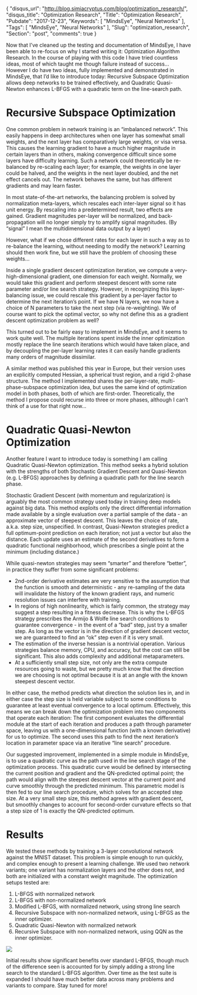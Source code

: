 {
  "disqus_url": "http://blog.simiacryptus.com/blog/optimization_research/",
  "disqus_title": "Optimization Research",
  "Title": "Optimization Research",
  "Pubdate": "2017-12-23",
  "Keywords": [
    "MindsEye",
    "Neural Networks"
  ],
  "Tags": [
    "MindsEye",
    "Neural Networks"
  ],
  "Slug": "optimization_research",
  "Section": "post",
  "comments": true
}

Now that I’ve cleaned up the testing and documentation of MindsEye, I have been able to re-focus on why I started writing it: Optimization Algorithm Research. In the course of playing with this code I have tried countless ideas, most of which taught me though failure instead of success... However I do have two ideas, fully implemented and demonstrated in MindsEye, that I’d like to introduce today: Recursive Subspace Optimization allows deep networks to be trained effectively, and Quadratic Quasi-Newton enhances L-BFGS with a quadratic term on the line-search path.

# Recursive Subspace Optimization

One common problem in network training is an “imbalanced network”. This easily happens in deep architectures when one layer has somewhat small weights, and the next layer has comparatively large weights, or visa versa. This causes the learning gradient to have a much higher magnitude in certain layers than in others, making convergence difficult since some layers have difficulty learning. Such a network could theoretically be re-balanced by re-scaling each layer; for example, the weights in one layer could be halved, and the weights in the next layer doubled, and the net effect cancels out. The network behaves the same, but has different gradients and may learn faster.

In most state-of-the-art networks, the balancing problem is solved by normalization meta-layers, which rescales each inter-layer signal so it has unit energy. By rescaling into a predetermined result, two effects are gained. Gradient magnitudes per-layer will be normalized, and back-propagation will no longer simply try to amplify signal magnitudes. (By “signal” I mean the multidimensional data output by a layer)

However, what if we chose different rates for each layer in such a way as to re-balance the learning, without needing to modify the network? Learning should then work fine, but we still have the problem of choosing these weights...

Inside a single gradient descent optimization iteration, we compute a very-high-dimensional gradient, one dimension for each weight. Normally, we would take this gradient and perform steepest descent with some rate parameter and/or line search strategy. However, in recognizing this layer-balancing issue, we could rescale this gradient by a per-layer factor to determine the next iteration’s  point. If we have N layers, we now have a choice of N parameters to take the next step (via re-weighting). We of course want to pick the optimal vector, so why not define this as a gradient descent optimization problem as well?

This turned out to be fairly easy to implement in MindsEye, and it seems to work quite well. The multiple iterations spent inside the inner optimization mostly replace the line search iterations which would have taken place, and by decoupling the per-layer learning rates it can easily handle gradients many orders of magnitude dissimilar.

A similar method was published this year in Europe, but their version uses an explicitly computed Hessian, a spherical trust region, and a rigid 2-phase structure. The method I implemented shares the per-layer-rate, multi-phase-subspace optimization idea, but uses the same kind of optimization model in both phases, both of which are first-order. Theoretically, the method I propose could recurse into three or more phases, although I can’t think of a use for that right now...

# Quadratic Quasi-Newton Optimization

Another feature I want to introduce today is something I am calling Quadratic Quasi-Newton optimization. This method seeks a hybrid solution with the strengths of both Stochastic Gradient Descent and Quasi-Newton (e.g. L-BFGS) approaches by defining a quadratic path for the line search phase.

Stochastic Gradient Descent (with momentum and regularization) is arguably the most common strategy used today in training deep models against big data. This method exploits only the direct differential information made available by a single evaluation over a partial sample of the data - an approximate vector of steepest descent. This leaves the choice of rate, a.k.a. step size, unspecified. In contrast, Quasi-Newton strategies predict a full optimum-point prediction on each iteration; not just a vector but also the distance. Each update uses an estimate of the second derivatives to form a quadratic functional neighborhood, which prescribes a single point at the minimum (including distance.)

While quasi-newton strategies may seem “smarter” and therefore “better”, in practice they suffer from some significant problems:

* 2nd-order derivative estimates are very sensitive to the assumption that the function is smooth and deterministic - any re-sampling of the data will invalidate the history of the known gradient rays, and numeric resolution issues can interfere with training.
* In regions of high nonlinearity, which is fairly common, the strategy may suggest a step resulting in a fitness decrease. This is why the L-BFGS strategy prescribes the Armijo &amp; Wolfe line search conditions to guarantee convergence - in the event of a “bad” step, just try a smaller step. As long as the vector is in the direction of gradient descent vector, we are guaranteed to find an “ok” step even if it is very small.
* The estimation of the inverse hessian is a nontrivial operation. Various strategies balance memory, CPU, and accuracy, but the cost can still be significant. This also adds complexity and additional metaparameters.
* At a sufficiently small step size, not only are the extra compute resources going to waste, but we pretty much know that the direction we are choosing is not optimal because it is at an angle with the known steepest descent vector.

In either case, the method predicts what direction the solution lies in, and in either case the step size is held variable subject to some conditions to guarantee at least eventual convergence to a local optimum. Effectively, this means we can break down the optimization problem into two components that operate each iteration: The first component evaluates the differential module at the start of each iteration and produces a path through parameter space, leaving us with a one-dimensional function (with a known derivative) for us to optimize. The second uses this path to find the next iteration’s location in parameter space via an iterative “line search” procedure.

Our suggested improvement, implemented in a simple module in MindsEye, is to use a quadratic curve as the path used in the line search stage of the optimization process. This quadratic curve would be defined by intersecting the current position and gradient and the QN-predicted optimal point; the path would align with the steepest descent vector at the current point and curve smoothly through the predicted minimum. This parametric model is then fed to our line search procedure, which solves for an accepted step size. At a very small step size, this method agrees with gradient descent, but smoothly changes to account for second-order curvature effects so that a step size of 1 is exactly the QN-predicted optimum.

# Results

We tested these methods by training a 3-layer convolutional network against the MNIST dataset. This problem is simple enough to run quickly, and complex enough to present a learning challenge. We used two network variants; one variant has normalization layers and the other does not, and both are initialized with a constant weight magnitude. The optimization setups tested are:

1. L-BFGS with normalized network
1. L-BFGS with non-normalized network
1. Modified L-BFGS, with normalized network, using strong line search
1. Recursive Subspace with non-normalized network, using L-BFGS as the inner optimizer.
1. Quadratic Quasi-Newton with normalized network
1. Recursive Subspace with non-normalized network, using QQN as the inner optimizer.

![](https://3.bp.blogspot.com/-WebqRg_s9CY/Wj6YJHxy3aI/AAAAAAAAAPs/DL4QBRTULpMKLevfER3BeLfqzoA5ZnjtgCK4BGAYYCw/s640/classification.237.png)

Initial results show significant benefits over standard L-BFGS, though much of the difference seen is accounted for by simply adding a strong line search to the standard L-BFGS algorithm. Over time as the test suite is expanded I should have much better data across many problems and variants to compare. Stay tuned for more!





